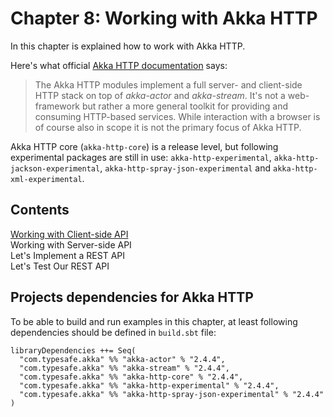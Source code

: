 # Chapter 8: Working with Akka HTTP
In this chapter is explained how to work with Akka HTTP.

Here's what official [Akka HTTP documentation](http://doc.akka.io/docs/akka/current/scala/http/introduction.html) says:
> The Akka HTTP modules implement a full server- and client-side HTTP stack on top of *akka-actor* and *akka-stream*. It's not a web-framework but rather a more general toolkit for providing and consuming HTTP-based services. While interaction with a browser is of course also in scope it is not the primary focus of Akka HTTP.
 
Akka HTTP core (`akka-http-core`) is a release level, but following experimental packages are still in use: `akka-http-experimental`, `akka-http-jackson-experimental`, `akka-http-spray-json-experimental` and `akka-http-xml-experimental`.

## Contents
[Working with Client-side API](akka-http-client-side-api)  
Working with Server-side API  
Let's Implement a REST API  
Let's Test Our REST API

## Projects dependencies for Akka HTTP
To be able to build and run examples in this chapter, at least following dependencies should be defined in `build.sbt` file:

	libraryDependencies ++= Seq(
	  "com.typesafe.akka" %% "akka-actor" % "2.4.4",
	  "com.typesafe.akka" %% "akka-stream" % "2.4.4",
	  "com.typesafe.akka" %% "akka-http-core" % "2.4.4",
	  "com.typesafe.akka" %% "akka-http-experimental" % "2.4.4",
	  "com.typesafe.akka" %% "akka-http-spray-json-experimental" % "2.4.4"
	)

